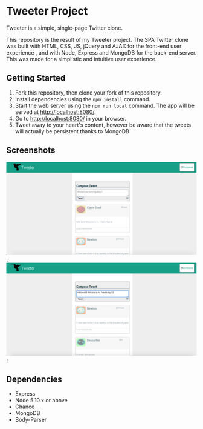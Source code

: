 # Tweeter Project

Tweeter is a simple, single-page Twitter clone.

This repository is the result of my Tweeter project. The SPA Twitter clone was built with HTML, CSS, JS, jQuery and AJAX for the front-end user experience , and with Node, Express and MongoDB for the back-end server. This was made for a simplistic and intuitive user experience.

## Getting Started

1. Fork this repository, then clone your fork of this repository.
2. Install dependencies using the `npm install` command.
3. Start the web server using the `npm run local` command. The app will be served at <http://localhost:8080/>.
4. Go to <http://localhost:8080/> in your browser.
5. Tweet away to your heart's content, however be aware that the tweets will actually be persistent thanks to MongoDB.

## Screenshots

!["Screenshot of empty composition box with initial counter"](https://github.com/SebastianPez/tweeter/blob/master/docs/tweetBox-noText.png?raw=true);
!["Screenshot of tweet composition box with updated counter"](https://github.com/SebastianPez/tweeter/blob/master/docs/tweetbox-withText.png?raw=true);

## Dependencies

- Express
- Node 5.10.x or above
- Chance
- MongoDB
- Body-Parser

